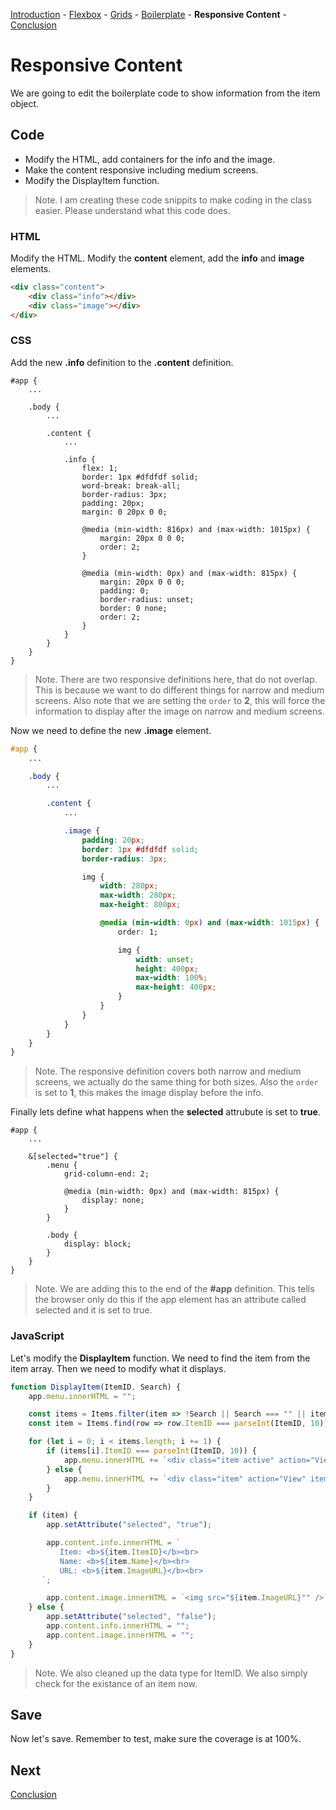 [Introduction](/encompass/introduction) - [Flexbox](/encompass/flexbox) - [Grids](/encompass/grids) - [Boilerplate](/encompass/boilerplate) - **Responsive Content** - [Conclusion](/encompass/conclusion)

# Responsive Content
We are going to edit the boilerplate code to show information from the item object.

## Code
* Modify the HTML, add containers for the info and the image.
* Make the content responsive including medium screens.
* Modify the DisplayItem function.

> Note. I am creating these code snippits to make coding in the class easier. Please understand what this code does.

### HTML
Modify the HTML. Modify the **content** element, add the **info** and **image** elements.

```html
<div class="content">
    <div class="info"></div>
    <div class="image"></div>
</div>
```

### CSS
Add the new **.info** definition to the **.content** definition.

```less
#app {
    ...

    .body {
        ...

        .content {
            ...

            .info {
                flex: 1;
                border: 1px #dfdfdf solid;
                word-break: break-all;
                border-radius: 3px;
                padding: 20px;
                margin: 0 20px 0 0;

                @media (min-width: 816px) and (max-width: 1015px) {
                    margin: 20px 0 0 0;
                    order: 2;
                }

                @media (min-width: 0px) and (max-width: 815px) {
                    margin: 20px 0 0 0;
                    padding: 0;
                    border-radius: unset;
                    border: 0 none;
                    order: 2;
                }
            }
        }
    }
}
```

> Note. There are two responsive definitions here, that do not overlap. This is because we want to do different things for narrow and medium screens. Also note that we are setting the `order` to **2**, this will force the information to display after the image on narrow and medium screens.

Now we need to define the new **.image** element.

```css
#app {
    ...

    .body {
        ...

        .content {
            ...

            .image {
                padding: 20px;
                border: 1px #dfdfdf solid;
                border-radius: 3px;

                img {
                    width: 280px;
                    max-width: 280px;
                    max-height: 800px;

                    @media (min-width: 0px) and (max-width: 1015px) {
                        order: 1;

                        img {
                            width: unset;
                            height: 400px;
                            max-width: 100%;
                            max-height: 400px;
                        }
                    }
                }
            }
        }
    }
}
```

> Note. The responsive definition covers both narrow and medium screens, we actually do the same thing for both sizes. Also the `order` is set to **1**, this makes the image display before the info.

Finally lets define what happens when the **selected** attrubute is set to **true**.

```less
#app {
    ...

    &[selected="true"] {
        .menu {
            grid-column-end: 2;

            @media (min-width: 0px) and (max-width: 815px) {
                display: none;
            }
        }

        .body {
            display: block;
        }
    }
}
```

> Note. We are adding this to the end of the **#app** definition. This tells the browser only do this if the app element has an attribute called selected and it is set to true.

### JavaScript
Let's modify the **DisplayItem** function. We need to find the item from the item array. Then we need to modify what it displays.

```js
function DisplayItem(ItemID, Search) {
    app.menu.innerHTML = "";

    const items = Items.filter(item => !Search || Search === "" || item.Name.toLowerCase().indexOf(Search.toLowerCase()) >= 0);
    const item = Items.find(row => row.ItemID === parseInt(ItemID, 10));

    for (let i = 0; i < items.length; i += 1) {
        if (items[i].ItemID === parseInt(ItemID, 10)) {
            app.menu.innerHTML += `<div class="item active" action="View" itemid="${items[i].ItemID}">${items[i].Name}</div>`;
        } else {
            app.menu.innerHTML += `<div class="item" action="View" itemid="${items[i].ItemID}">${items[i].Name}</div>`;
        }
    }

    if (item) {
        app.setAttribute("selected", "true");

        app.content.info.innerHTML = `
           Item: <b>${item.ItemID}</b><br>
           Name: <b>${item.Name}</b><br>
           URL: <b>${item.ImageURL}</b><br>
       `;

        app.content.image.innerHTML = `<img src="${item.ImageURL}"" />`;
    } else {
        app.setAttribute("selected", "false");
        app.content.info.innerHTML = "";
        app.content.image.innerHTML = "";
    }
}
```

> Note. We also cleaned up the data type for ItemID. We also simply check for the existance of an item now.

## Save
Now let's save. Remember to test, make sure the coverage is at 100%.

## Next
[Conclusion](/encompass/conclusion)
